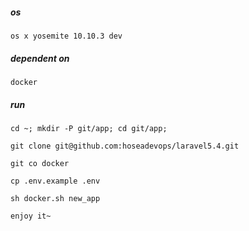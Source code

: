 ##### os
    os x yosemite 10.10.3 dev
    
##### dependent on
    docker 

##### run  
    cd ~; mkdir -P git/app; cd git/app;
 
    git clone git@github.com:hoseadevops/laravel5.4.git
    
    git co docker
    
    cp .env.example .env 
 
    sh docker.sh new_app
    
    enjoy it~


